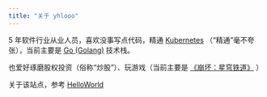 ```yaml
---
title: "关于 yhlooo"
---
```


5 年软件行业从业人员，喜欢没事写点代码，精通 [Kubernetes](https://kubernetes.io/) （“精通”毫不夸张），当前主要是 [Go (Golang)](https://go.dev/) 技术栈。

也爱好琢磨股权投资（俗称“炒股”）、玩游戏（当前主要是 [《崩坏：星穹铁道》](https://sr.mihoyo.com/) ）

关于该站点，参考 [HelloWorld](posts/hello-world.md)
